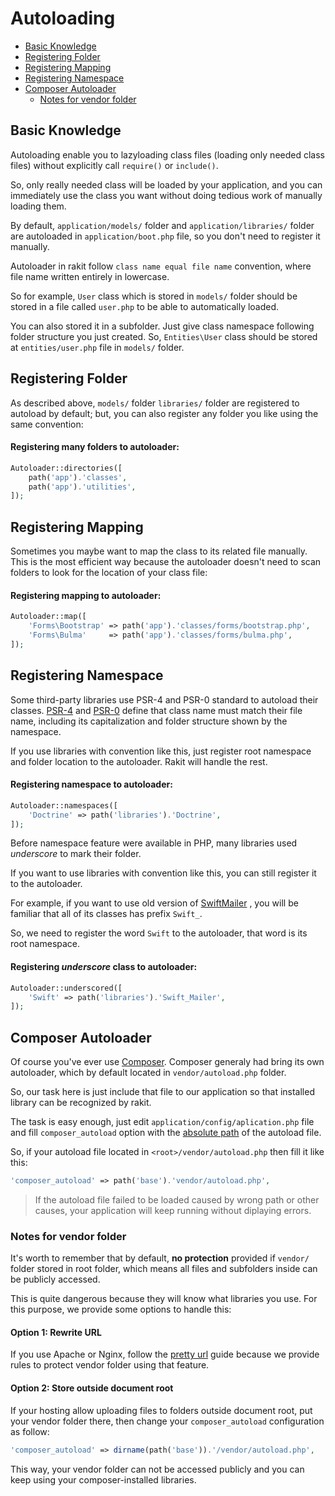 # Autoloading

<!-- MarkdownTOC autolink="true" autoanchor="true" levels="2,3" bracket="round" lowercase="only_ascii" -->

- [Basic Knowledge](#basic-knowledge)
- [Registering Folder](#registering-folder)
- [Registering Mapping](#registering-mapping)
- [Registering Namespace](#registering-namespace)
- [Composer Autoloader](#composer-autoloader)
    - [Notes for vendor folder](#notes-for-vendor-folder)

<!-- /MarkdownTOC -->


<a id="basic-knowledge"></a>
## Basic Knowledge

Autoloading enable you to lazyloading class files (loading only needed class files)
without explicitly call `require()` or `include()`.

So, only really needed class will be loaded by your application, and you can immediately use the class you want without doing tedious work of manually loading them.

By default, `application/models/` folder and `application/libraries/` folder are autoloaded in `application/boot.php` file, so you don't need to register it manually.

Autoloader in rakit follow `class name equal file name` convention, where file name
written entirely in lowercase.

So for example, `User` class which is stored in `models/` folder should be stored in a file
called `user.php` to be able to automatically loaded.

You can also stored it in a subfolder. Just give class namespace following
folder structure you just created. So, `Entities\User` class should be stored at `entities/user.php` file in `models/` folder.


<a id="registering-folder"></a>
## Registering Folder

As described above, `models/` folder `libraries/` folder are registered to autoload by default; but, you can also register any folder you like using the same convention:

#### Registering many folders to autoloader:

```php
Autoloader::directories([
    path('app').'classes',
    path('app').'utilities',
]);
```


<a id="registering-mapping"></a>
## Registering Mapping

Sometimes you maybe want to map the class to its related file manually. This is the most efficient way because the autoloader doesn't need to scan folders to look for the location of your class file:

#### Registering mapping to autoloader:

```php
Autoloader::map([
    'Forms\Bootstrap' => path('app').'classes/forms/bootstrap.php',
    'Forms\Bulma'     => path('app').'classes/forms/bulma.php',
]);
```


<a id="registering-namespace"></a>
## Registering Namespace

Some third-party libraries use PSR-4 and PSR-0 standard to autoload their classes.
[PSR-4](https://www.php-fig.org/psr/psr-4/) and [PSR-0](https://www.php-fig.org/psr/psr-0/)
define that class name must match their file name, including its capitalization and folder structure  shown by the namespace.

If you use libraries with convention like this, just register root namespace
and folder location to the autoloader. Rakit will handle the rest.

#### Registering namespace to autoloader:

```php
Autoloader::namespaces([
    'Doctrine' => path('libraries').'Doctrine',
]);
```

Before namespace feature were available in PHP, many libraries used _underscore_ to mark their folder.

If you want to use libraries with convention like this, you can still register it to the autoloader.

For example, if you want to use old version of [SwiftMailer](https://github.com/swiftmailer/swiftmailer)
, you will be familiar that all of its classes has prefix `Swift_`.

So, we need to register the word `Swift` to the autoloader, that word is its root namespace.

#### Registering _underscore_ class to autoloader:

```php
Autoloader::underscored([
    'Swift' => path('libraries').'Swift_Mailer',
]);
```

<a id="composer-autoloader"></a>
## Composer Autoloader

Of course you've ever use [Composer](https://getcomposer.org). Composer generaly had bring its own autoloader, which by default located in `vendor/autoload.php` folder.

So, our task here is just include that file to our application so that installed library can be recognized by rakit.

The task is easy enough, just edit `application/config/aplication.php` file and fill `composer_autoload` option with the <ins>absolute path</ins> of the autoload file.

So, if your autoload file located in `<root>/vendor/autoload.php` then fill it like this:

```php
'composer_autoload' => path('base').'vendor/autoload.php',
```

>  If the autoload file failed to be loaded caused by wrong path or other causes,
   your application will keep running without diplaying errors.



<a id="notes-for-vendor-folder"></a>
### Notes for vendor folder

It's worth to remember that by default, **no protection** provided if `vendor/` folder stored in root folder, which means all files and subfolders inside can be publicly accessed.

This is quite dangerous because they will know what libraries you use.
For this purpose, we provide some options to handle this:


#### Option 1: Rewrite URL

If you use Apache or Nginx, follow the
[pretty url](/docs/en/install#mempercantik-url) guide because we provide rules to protect vendor folder using that feature.



#### Option 2: Store outside document root

If your hosting allow uploading files to folders outside document root, put your vendor folder there, then change your `composer_autoload` configuration as follow:

```php
'composer_autoload' => dirname(path('base')).'/vendor/autoload.php',
```

This way, your vendor folder can not be accessed publicly and you can keep using your composer-installed libraries.
